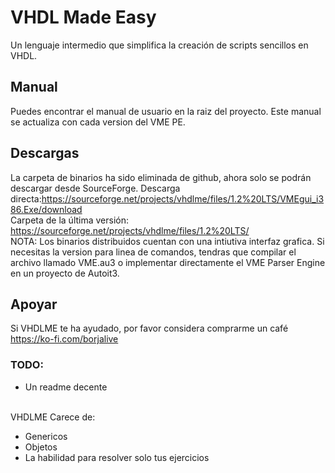 # VHDL Made Easy
Un lenguaje intermedio que simplifica la creación de scripts sencillos en VHDL.
## Manual
Puedes encontrar el manual de usuario en la raiz del proyecto. Este manual se actualiza con cada version del VME PE.
## Descargas
La carpeta de binarios ha sido eliminada de github, ahora solo se podrán descargar desde SourceForge.
Descarga directa:https://sourceforge.net/projects/vhdlme/files/1.2%20LTS/VMEgui_i386.Exe/download<br />
Carpeta de la última versión: https://sourceforge.net/projects/vhdlme/files/1.2%20LTS/<br />
NOTA: Los binarios distribuidos cuentan con una intiutiva interfaz grafica. Si necesitas la version para linea de comandos, tendras que compilar el archivo llamado VME.au3 o implementar directamente el VME Parser Engine en un proyecto de Autoit3.
## Apoyar
Si VHDLME te ha ayudado, por favor considera comprarme un café https://ko-fi.com/borjalive
### TODO:
<ul>
  <li>Un readme decente</li>
</ul><br>
VHDLME Carece de:
<ul>
  <li>Genericos</li>
  <li>Objetos</li>
  <li>La habilidad para resolver solo tus ejercicios</li>
</ul>
